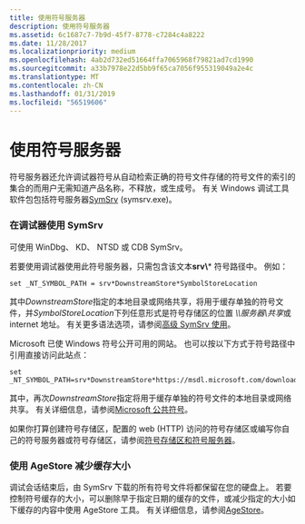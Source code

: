 ```yaml
---
title: 使用符号服务器
description: 使用符号服务器
ms.assetid: 6c1687c7-7b9d-45f7-8778-c7284c4a8222
ms.date: 11/28/2017
ms.localizationpriority: medium
ms.openlocfilehash: 4ab2d732ed51664ffa7065968f79821ad7cd1990
ms.sourcegitcommit: a33b7978e22d5bb9f65ca7056f955319049a2e4c
ms.translationtype: MT
ms.contentlocale: zh-CN
ms.lasthandoff: 01/31/2019
ms.locfileid: "56519606"
---
```

# <a name="using-a-symbol-server"></a>使用符号服务器


符号服务器还允许调试器符号从自动检索正确的符号文件存储的符号文件的索引的集合的而用户无需知道产品名称，不释放，或生成号。 有关 Windows 调试工具软件包包括符号服务器[SymSrv](symsrv.md) (symsrv.exe)。

### <a name="span-idusingsymsrvwithadebuggerspanspan-idusingsymsrvwithadebuggerspanusing-symsrv-with-a-debugger"></a><span id="using_symsrv_with_a_debugger"></span><span id="USING_SYMSRV_WITH_A_DEBUGGER"></span>在调试器使用 SymSrv

可使用 WinDbg、 KD、 NTSD 或 CDB SymSrv。

若要使用调试器使用此符号服务器，只需包含该文本**srv\\*** 符号路径中。 例如：

```console
set _NT_SYMBOL_PATH = srv*DownstreamStore*SymbolStoreLocation
```

其中*DownstreamStore*指定的本地目录或网络共享，将用于缓存单独的符号文件，并*SymbolStoreLocation*下列任意形式是符号存储区的位置 *\\\\服务器\\共享*或 internet 地址。 有关更多语法选项，请参阅[高级 SymSrv 使用](advanced-symsrv-use.md)。

Microsoft 已使 Windows 符号公开可用的网站。 也可以按以下方式于符号路径中引用直接访问此站点：

```console
set _NT_SYMBOL_PATH=srv*DownstreamStore*https://msdl.microsoft.com/download/symbols
```

其中，再次*DownstreamStore*指定将用于缓存单独的符号文件的本地目录或网络共享。 有关详细信息，请参阅[Microsoft 公共符号](microsoft-public-symbols.md)。

如果你打算创建符号存储区，配置的 web (HTTP) 访问的符号存储区或编写你自己的符号服务器或符号存储区，请参阅[符号存储区和符号服务器](symbol-stores-and-symbol-servers.md)。

### <a name="span-idusingagestoretoreducethecachesizespanspan-idusingagestoretoreducethecachesizespanusing-agestore-to-reduce-the-cache-size"></a><span id="using_agestore_to_reduce_the_cache_size"></span><span id="USING_AGESTORE_TO_REDUCE_THE_CACHE_SIZE"></span>使用 AgeStore 减少缓存大小

调试会话结束后，由 SymSrv 下载的所有符号文件将都保留在您的硬盘上。 若要控制符号缓存的大小，可以删除早于指定日期的缓存的文件，或减少指定的大小如下缓存的内容中使用 AgeStore 工具。 有关详细信息，请参阅[AgeStore](agestore.md)。

 

 





